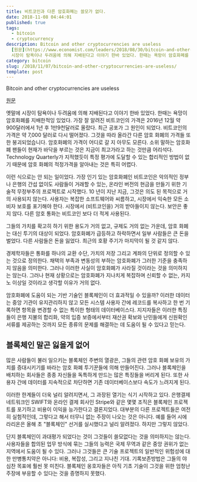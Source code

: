 ```yaml
---
title: 비트코인과 다른 암호화폐는 쓸모가 없다.
date: 2018-11-08 04:44:01
published: true
tags:
  - bitcoin
  - cryptocurrency
description: Bitcoin and other cryptocurrencies are useless
  [원문](https://www.economist.com/leaders/2018/08/30/bitcoin-and-other-cryptocurrencies-are-useless)  옛말에
  시장이 탐욕이나 두려움에 의해 지배된다고 이야기 한바 있었다. 한때는 욕망이 암호화폐를 ...
category: bitcoin
slug: /2018/11/07/bitcoin-and-other-cryptocurrencies-are-useless/
template: post
---
```

Bitcoin and other cryptocurrencies are useless

[원문](https://www.economist.com/leaders/2018/08/30/bitcoin-and-other-cryptocurrencies-are-useless)

옛말에 시장이 탐욕이나 두려움에 의해 지배된다고 이야기 한바 있었다. 한때는 욕망이 암호화폐를 지배한적잉 있었다. 가장 잘 알려진 비트코인의 가격은 2016년 12월 약 900달러에서 1년 후 1만9천달러로 올랐다. 최근 공포가 그 원인이 되었다. 비트코인의 가격은 약 7,000 달러로 다시 떨어졌다. 그것을 따라 올라간 다른 암호 화폐의 가격들 또한 붕괴되었습니다. 암호화폐의 가격이 어디로 갈 지 아무도 모른다. 소위 말하는 암호화폐 팬들이 현재가 바닥을 부르는 것은 지금이 최고가라고 하는 것만큼 어리석다. Technology Quarterly가 지적했듯이 특정 평가에 도달할 수 있는 합리적인 방법이 없기 때문에 암호 화폐의 적정가격을 알아내는 것은 특히 어렵다.

이런 식으로는 안 되는 일이었다. 가장 인기 있는 암호화폐인 비트코인은 악의적인 정부나 은행의 간섭 없이도 사람들이 거래할 수 있는, 온라인 버전의 현금을 만들기 위한 기술적 무정부주의 프로젝트로 시작했다. 10 년이 지난 지금, 그것은 의도 된 목적으로 거의 사용되지 않는다. 사용자는 복잡한 소프트웨어와 씨름하고, 시장에서 익숙한 모든 소비자 보호를 포기해야 한다. 시장에서 (비트코인을) 거의 받아들이지 않는다. 보안은 좋지 않다. 다른 암호 통화는 비트코인 보다 더 적게 사용된다.

그들의 가치를 확고히 하기 위한 용도가 거의 없고, 규제도 거의 없는 가운데, 암호 화폐는 대신 투기의 대상이 되었다. 암호화폐가 급등하고 하락하면서 일부 사람들은 큰 돈을 벌었다. 다른 사람들은 돈을 잃었다. 최근의 호황 주기가 마지막이 될 것 같지 않다.

경제학자들은 통화를 하나의 교환 수단, 가치의 저장 그리고 계좌의 단위로 정의할 수 있는 것으로 정의한다. 채택의 부족과 변동성의 부하는 암호화폐가 그러한 기준을 충족하지 않음을 의미한다. 그러나 이러한 사실이 암호화폐가 사라질 것이라는 것을 의미하지는 않는다. 그러나 현재 상황으로는 암호화폐가 지나치게 복잡하며 신뢰할 수 없는, 카지노 이상일 것이라고 생각할 이유가 거의 없다.

암호화폐에 도움이 되는 기반 기술인 블록체인이 더 효과적일 수 있을까? 이러한 데이터는 중앙 기관이 유지관리하지 않고 모든 시스템 사용자 간에 레코드를 복사하고 한 번 기록하면 항목을 변경할 수 없는 특이한 형태의 데이터베이스다. 지지자들은 이러한 특징들이 은행 지불의 합리화, 약의 입증 보증에서부터 재산권 확보와 난민들에게 신원확인 서류를 제공하는 것까지 모든 종류의 문제를 해결하는 데 도움이 될 수 있다고 믿는다.

## 블록체인 말곤 잃을게 없어

많은 사람들이 불러 일으키는 블록체인 주변의 열광은, 그들의 관련 암호 화폐 보유의 가치를 증대시키기를 바라는 암호 화폐 투기꾼들에 의해 만들어진다. 그러나 블록체인을 배치하는 회사들은 종종 자신들을 독특하게 만드는 많은 특징들을 버리게 된다. 또한 사용자 간에 데이터를 지속적으로 차단하면 기존 데이터베이스보다 속도가 느려지게 된다.

이러한 한계들이 더욱 널리 알려지면서, 그 과장된 열기는 식기 시작하고 있다. 은행결제 네트워크인 SWIFT와 온라인 결제 회사인 Stripe와 같은 몇몇 조직은 블록체인 프로젝트를 포기하고 비용이 이익을 능가한다고 결론지었다. 대부분의 다른 프로젝트들은 여전히 실험적인데, 그렇다고 해서 터무니 없는 주장이 나오는 것은 아니다. 예를 들어 시에라리온은 올해 초 "블록체인" 선거를 실시했다고 널리 알려졌다. 하지만 그렇지 않았다.

단지 블록체인이 과대평가 되었다는 것이 그것들이 쓸모없다는 것을 의미하지는 않는다. 사용자들을 합의된 업무 방식에 묶는 그들의 능력은 국제 무역과 같은 중앙 권위가 없는 지역에서 도움이 될 수 있다. 그러나 그것들은 큰 기술 프로젝트의 일반적인 위험성에 대한 만병통치약은 아니다: 비용, 복잡성, 그리고 지나친 기대. 기록보존방법은 그들의 야심찬 목표에 훨씬 못 미친다. 블록체인 옹호자들은 아직 기초 기술이 그것을 위한 엄청난 주장에 부응할 수 있다는 것을 증명하지 못했다.